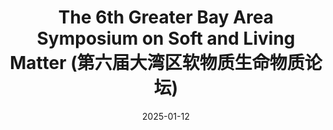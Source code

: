 ---
title: "The 6th Greater Bay Area Symposium on Soft and Living Matter (第六届大湾区软物质生命物质论坛)"
collection: news
permalink: /news/2025-01-12-Great-Bay-Area-Soft-Matter
date: 2025-01-12
photos: 
  - '/images/news/2025-01-12-Great-Bay-Area-Soft-Matter/yan.jpg'
  - '/images/news/2025-01-12-Great-Bay-Area-Soft-Matter/xinqiang.jpg'
  - '/images/news/2025-01-12-Great-Bay-Area-Soft-Matter/xinqiang2.jpg'
  - '/images/news/2025-01-12-Great-Bay-Area-Soft-Matter/tingting.jpg'
  - '/images/news/2025-01-12-Great-Bay-Area-Soft-Matter/tingting2.jpg'
description: 'From January 10th to 12th, 2025, several members of the lab participated in the event. Xian Kong (孔宪) gave an invited talk, while Yan Sui (隋岩) delivered an oral presentation. Tingting Yin (尹婷婷) and Xinqiang Liu (刘新强) showcased their work through poster presentations. Among them, Xinqiang Liu won the Best Poster Award (Second Place), and Tingting Yin received the Best Poster Award (Third Place). Everyone was absolutely thrilled!'
---